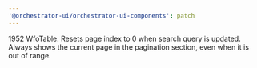 ```yaml
---
'@orchestrator-ui/orchestrator-ui-components': patch
---
```


1952 WfoTable: Resets page index to 0 when search query is updated. Always shows the current page in the pagination section, even when it is out of range.
